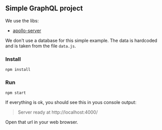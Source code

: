 ## Simple GraphQL project

We use the libs:
- [apollo-server](https://www.npmjs.com/package/apollo-server)

We don't use a database for this simple example. The data is hardcoded and is taken from the file `data.js`.

### Install

```
npm install
```

### Run

```
npm start
```

If everything is ok, you should see this in yous console output:
> Server ready at http://localhost:4000/

Open that url in your web browser.
